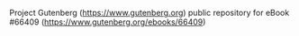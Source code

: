 Project Gutenberg (https://www.gutenberg.org) public repository for
eBook #66409 (https://www.gutenberg.org/ebooks/66409)
